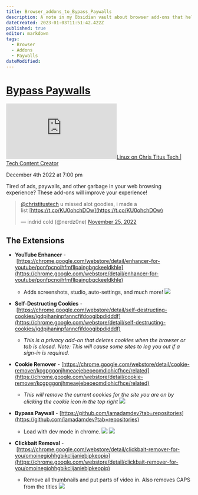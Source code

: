 ```yaml
---
title: Browser_addons_to_Bypass_Paywalls
description: A note in my Obsidian vault about browser add-ons that help users bypass paywalls and improve their web browsing experience by eliminating ads and other unwanted content. This note may include a list of recommended add-ons, their features, installation instructions, and usage tips.
dateCreated: 2023-01-03T11:51:42.422Z
published: true
editor: markdown
tags:
  - Browser
  - Addons
  - Paywalls
dateModified: 
---
```


# [Bypass Paywalls](https://christitus.com/bypass-paywalls/ "See on original website")

[![✇](https://freshrss.commsnet.org/f.php?e35a1391)Linux on Chris Titus Tech | Tech Content Creator](https://freshrss.commsnet.org/i/?get=f_7 "Filter") 

December 4th 2022 at 7:00 pm

Tired of ads, paywalls, and other garbage in your web browsing experience? These add-ons will improve your experience!

> [@christitustech](https://twitter.com/christitustech?ref_src=twsrc%5Etfw) u missed alot goodies, i made a list [https://t.co/KU0ohchDOw](https://t.co/KU0ohchDOw)
> 
> — indrid cold (@nerdz0ne) [November 25, 2022](https://twitter.com/nerdz0ne/status/1596178362271207425?ref_src=twsrc%5Etfw)

## The Extensions

-   **YouTube Enhancer** - [https://chrome.google.com/webstore/detail/enhancer-for-youtube/ponfpcnoihfmfllpaingbgckeeldkhle](https://chrome.google.com/webstore/detail/enhancer-for-youtube/ponfpcnoihfmfllpaingbgckeeldkhle)
    
    -   Adds screenshots, studio, auto-settings, and much more! ![](https://christitus.com/images/2022/bypass-paywalls/youtube-enhancer.png)
-   **Self-Destructing Cookies** - [https://chrome.google.com/webstore/detail/self-destructing-cookies/igdpjhaninpfanncfifdoogibpdidddf](https://chrome.google.com/webstore/detail/self-destructing-cookies/igdpjhaninpfanncfifdoogibpdidddf)
    
    -   _This is a privacy add-on that deletes cookies when the browser or tab is closed. Note: This will cause some sites to log you out if a sign-in is required._
-   **Cookie Remover** - [https://chrome.google.com/webstore/detail/cookie-remover/kcgpggonjhmeaejebeoeomdlohicfhce/related](https://chrome.google.com/webstore/detail/cookie-remover/kcgpggonjhmeaejebeoeomdlohicfhce/related)
    
    -   _This will remove the current cookies for the site you are on by clicking the cookie icon in the top right_ ![](https://christitus.com/images/2022/bypass-paywalls/cookie-remover.png)
-   **Bypass Paywall** - [https://github.com/iamadamdev?tab=repositories](https://github.com/iamadamdev?tab=repositories)
    
    -   Load with dev mode in chrome. ![](https://christitus.com/images/2022/bypass-paywalls/dev-mode-load.png) ![](https://christitus.com/images/2022/bypass-paywalls/bypass-paywalls.png)
-   **Clickbait Removal** - [https://chrome.google.com/webstore/detail/clickbait-remover-for-you/omoinegiohhgbikclijaniebjpkeopip](https://chrome.google.com/webstore/detail/clickbait-remover-for-you/omoinegiohhgbikclijaniebjpkeopip)
    
    -   Remove all thumbnails and put parts of video in. Also removes CAPS from the titles ![](https://christitus.com/images/2022/bypass-paywalls/clickbait-remover.png)